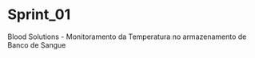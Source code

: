 # Sprint_01

Blood Solutions - Monitoramento da Temperatura no armazenamento de Banco de Sangue

<link rel="stylesheet" href="https://cdn.jsdelivr.net/gh/devicons/devicon@v2.15.1/devicon.min.css">
